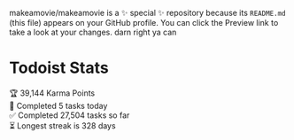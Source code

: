 makeamovie/makeamovie is a ✨ special ✨ repository because its `README.md` (this file) appears on your GitHub profile.
You can click the Preview link to take a look at your changes. darn right ya can

# Todoist Stats

<!-- TODO-IST:START -->
🏆  39,144 Karma Points           
🌸  Completed 5 tasks today           
✅  Completed 27,504 tasks so far           
⏳  Longest streak is 328 days
<!-- TODO-IST:END -->